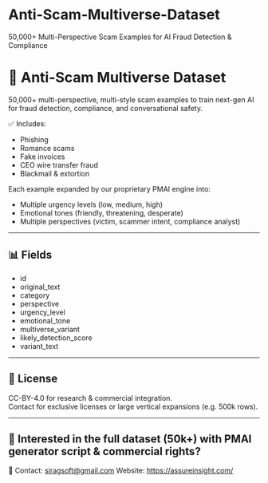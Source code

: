 # Anti-Scam-Multiverse-Dataset
50,000+ Multi-Perspective Scam Examples for AI Fraud Detection &amp; Compliance
# 🚀 Anti-Scam Multiverse Dataset

50,000+ multi-perspective, multi-style scam examples to train next-gen AI for fraud detection, compliance, and conversational safety.

✅ Includes:
- Phishing
- Romance scams
- Fake invoices
- CEO wire transfer fraud
- Blackmail & extortion

Each example expanded by our proprietary PMAI engine into:
- Multiple urgency levels (low, medium, high)
- Emotional tones (friendly, threatening, desperate)
- Multiple perspectives (victim, scammer intent, compliance analyst)

---

## 📊 Fields
- id
- original_text
- category
- perspective
- urgency_level
- emotional_tone
- multiverse_variant
- likely_detection_score
- variant_text

---

## 💼 License
CC-BY-4.0 for research & commercial integration.  
Contact for exclusive licenses or large vertical expansions (e.g. 500k rows).

---

## 🚀 Interested in the **full dataset (50k+)** with PMAI generator script & commercial rights?
📩 Contact: siragsoft@gmail.com
Website: https://assureinsight.com/
